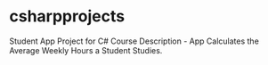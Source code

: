 # csharpprojects

Student App Project for C# Course 
Description - App Calculates the Average Weekly Hours a Student Studies.
